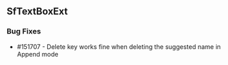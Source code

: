 ## SfTextBoxExt

### Bug Fixes

* \#151707 - Delete key works fine when deleting the suggested name in Append mode


